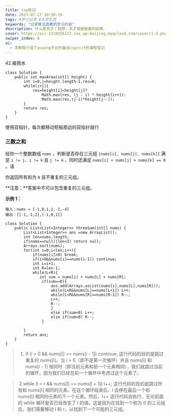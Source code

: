 ```yaml
---
title: csp笔记
date: 2023-07-17 10:38:19
tags: #学习记录 #大学生涯
keywords: "记录算法竞赛的学习内容"
description: 什么是天才！我想，天才就是勤奋的结果。
cover: https://pic-1318156172.cos.ap-beijing.myqcloud.com/cover/1.4.png
swiper_index: 6
ai:
  - 本教程介绍了acwing平台的备战csp/ccf的课程笔记
---
```




42.接雨水



```
class Solution {
    public int maxArea(int[] height) {
        int i=0,j=height.length-1,res=0;
        while(i<j){
            res=height[i]<height[j]?
                Math.max(res, (j - i) * height[i++]):
                Math.max(res,(j-i)*height[j--]);
        }
        return res;
    }
}
```

使用双指针，每次都移动短板那边的双指针就行



### 三数之和

给你一个整数数组 `nums` ，判断是否存在三元组 `[nums[i], nums[j], nums[k]]` 满足 `i != j`、`i != k` 且 `j != k` ，同时还满足 `nums[i] + nums[j] + nums[k] == 0` 。请

你返回所有和为 `0` 且不重复的三元组。

**注意：**答案中不可以包含重复的三元组。

**示例 1：**

```
输入：nums = [-1,0,1,2,-1,-4]
输出：[[-1,-1,2],[-1,0,1]]
```

```
class Solution {
    public List<List<Integer>> threeSum(int[] nums) {
        List<List<Integer>> ans =new ArrayList();
        int len=nums.length;
        if(nums==null||len<3) return null;
        Arrays.sort(nums);
        for(int i=0;i<len;i++){
            if(nums[i]>0) break;
            if(i>0&&nums[i]==nums[i-1]) continue;
            int L=i+1;
            int R=len-1;
            while(L<R){
               int sum = nums[i] + nums[L] + nums[R];
                if(sum==0){
                    ans.add(Arrays.asList(nums[i],nums[L],nums[R]));
                    while(L<R&&nums[L]==nums[L+1]) L++;
                    while(L<R&&nums[R]==nums[R-1]) R--;
                    L++;
                    R--;
                    }
                    else if(sum<0) L++;
                    else if(sum>0) R--;
                }
            
        }
        return ans;
    }
}
```



> 1. if (i > 0 && nums[i] == nums[i - 1]) continue; 这行代码的目的是跳过重复的 nums[i]。当 i > 0（即不是第一次循环）并且 nums[i] 和 nums[i - 1] 相同时（即当前元素和前一个元素相同），我们就跳过当前的循环，因为我们已经在前一个循环中考虑过这个元素了。

> ​	2.while (l < r && nums[l] == nums[l + 1]) l++; 这行代码的目的是跳过所有和 nums[l] 相同的元素。在这个循环结束后，l 会停在最后一个和 nums[l] 相同的元素的下一个元素。然后，l++ 这行代码会执行，无论前面的 while 循环是否已经改变了 l 的值。这是因为在找到一个和为 0 的三元组后，我们需要移动 l 和 r，以找到下一个可能的三元组。

